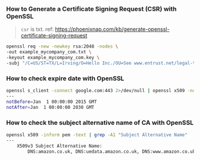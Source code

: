 
### How to Generate a Certificate Signing Request (CSR) with OpenSSL
> `csr` is txt.
> ref: https://phoenixnap.com/kb/generate-openssl-certificate-signing-request
```bash
openssl req -new -newkey rsa:2048 -nodes \
-out example_mycompany_com.txt \
-keyout example_mycompany_com.key \
-subj "/C=US/ST=TX/L=Irving/O=Hello Inc./OU=See www.entrust.net/legal-terms/CN=example.mycompany.com"
```

### How to check expire date with OpenSSL
```bash
openssl s_client -connect google.com:443 2>/dev/null | openssl x509 -noout -dates
---
notBefore=Jan  1 00:00:00 2015 GMT
notAfter=Jan  1 00:00:00 2030 GMT
```

### How to check the subject alternative name of CA with OpenSSL

```bash
openssl x509 -inform pem -text | grep -A1 "Subject Alternative Name"
---
    X509v3 Subject Alternative Name: 
        DNS:amazon.co.uk, DNS:uedata.amazon.co.uk, DNS:www.amazon.co.uk, DNS:origin-www.amazon.co.uk, DNS:*.peg.a2z.com, DNS:amazon.com, DNS:amzn.com, DNS:uedata.amazon.com...
```

